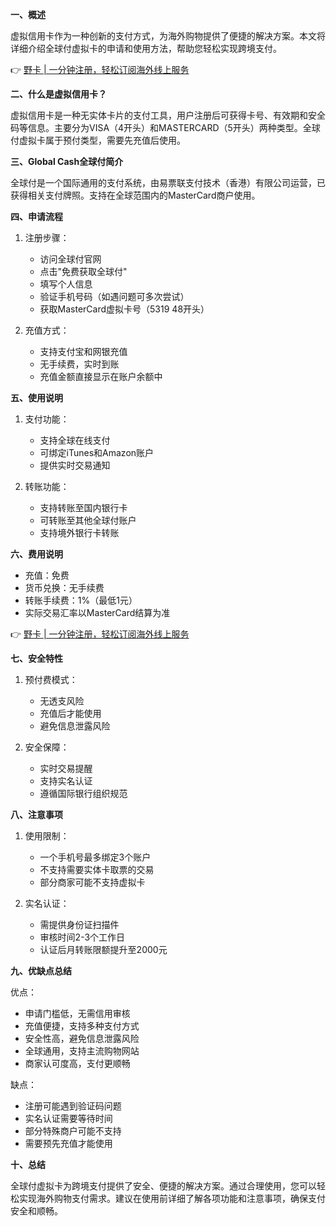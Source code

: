 **一、概述**

虚拟信用卡作为一种创新的支付方式，为海外购物提供了便捷的解决方案。本文将详细介绍全球付虚拟卡的申请和使用方法，帮助您轻松实现跨境支付。

👉 [野卡 | 一分钟注册，轻松订阅海外线上服务](https://bit.ly/bewildcard)

**二、什么是虚拟信用卡？**

虚拟信用卡是一种无实体卡片的支付工具，用户注册后可获得卡号、有效期和安全码等信息。主要分为VISA（4开头）和MASTERCARD（5开头）两种类型。全球付虚拟卡属于预付类型，需要先充值后使用。

**三、Global Cash全球付简介**

全球付是一个国际通用的支付系统，由易票联支付技术（香港）有限公司运营，已获得相关支付牌照。支持在全球范围内的MasterCard商户使用。

**四、申请流程**

1. 注册步骤：
   - 访问全球付官网
   - 点击"免费获取全球付"
   - 填写个人信息
   - 验证手机号码（如遇问题可多次尝试）
   - 获取MasterCard虚拟卡号（5319 48开头）

2. 充值方式：
   - 支持支付宝和网银充值
   - 无手续费，实时到账
   - 充值金额直接显示在账户余额中

**五、使用说明**

1. 支付功能：
   - 支持全球在线支付
   - 可绑定iTunes和Amazon账户
   - 提供实时交易通知

2. 转账功能：
   - 支持转账至国内银行卡
   - 可转账至其他全球付账户
   - 支持境外银行卡转账

**六、费用说明**

- 充值：免费
- 货币兑换：无手续费
- 转账手续费：1%（最低1元）
- 实际交易汇率以MasterCard结算为准

👉 [野卡 | 一分钟注册，轻松订阅海外线上服务](https://bit.ly/bewildcard)

**七、安全特性**

1. 预付费模式：
   - 无透支风险
   - 充值后才能使用
   - 避免信息泄露风险

2. 安全保障：
   - 实时交易提醒
   - 支持实名认证
   - 遵循国际银行组织规范

**八、注意事项**

1. 使用限制：
   - 一个手机号最多绑定3个账户
   - 不支持需要实体卡取票的交易
   - 部分商家可能不支持虚拟卡

2. 实名认证：
   - 需提供身份证扫描件
   - 审核时间2-3个工作日
   - 认证后月转账限额提升至2000元

**九、优缺点总结**

优点：
- 申请门槛低，无需信用审核
- 充值便捷，支持多种支付方式
- 安全性高，避免信息泄露风险
- 全球通用，支持主流购物网站
- 商家认可度高，支付更顺畅

缺点：
- 注册可能遇到验证码问题
- 实名认证需要等待时间
- 部分特殊商户可能不支持
- 需要预先充值才能使用

**十、总结**

全球付虚拟卡为跨境支付提供了安全、便捷的解决方案。通过合理使用，您可以轻松实现海外购物支付需求。建议在使用前详细了解各项功能和注意事项，确保支付安全和顺畅。